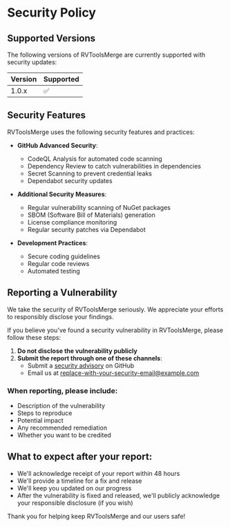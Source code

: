 # Security Policy

## Supported Versions

The following versions of RVToolsMerge are currently supported with security updates:

| Version | Supported          |
| ------- | ------------------ |
| 1.0.x   | :white_check_mark: |

## Security Features

RVToolsMerge uses the following security features and practices:

- **GitHub Advanced Security**: 
  - CodeQL Analysis for automated code scanning
  - Dependency Review to catch vulnerabilities in dependencies
  - Secret Scanning to prevent credential leaks
  - Dependabot security updates

- **Additional Security Measures**:
  - Regular vulnerability scanning of NuGet packages
  - SBOM (Software Bill of Materials) generation
  - License compliance monitoring
  - Regular security patches via Dependabot

- **Development Practices**:
  - Secure coding guidelines
  - Regular code reviews
  - Automated testing

## Reporting a Vulnerability

We take the security of RVToolsMerge seriously. We appreciate your efforts to responsibly disclose your findings.

If you believe you've found a security vulnerability in RVToolsMerge, please follow these steps:

1. **Do not disclose the vulnerability publicly**
2. **Submit the report through one of these channels**:
   - Submit a [security advisory](https://github.com/sborenne/RVToolsMerge/security/advisories/new) on GitHub
   - Email us at [replace-with-your-security-email@example.com](mailto:replace-with-your-security-email@example.com)

### When reporting, please include:

- Description of the vulnerability
- Steps to reproduce
- Potential impact
- Any recommended remediation
- Whether you want to be credited

## What to expect after your report:

- We'll acknowledge receipt of your report within 48 hours
- We'll provide a timeline for a fix and release
- We'll keep you updated on our progress
- After the vulnerability is fixed and released, we'll publicly acknowledge your responsible disclosure (if you wish)

Thank you for helping keep RVToolsMerge and our users safe!
